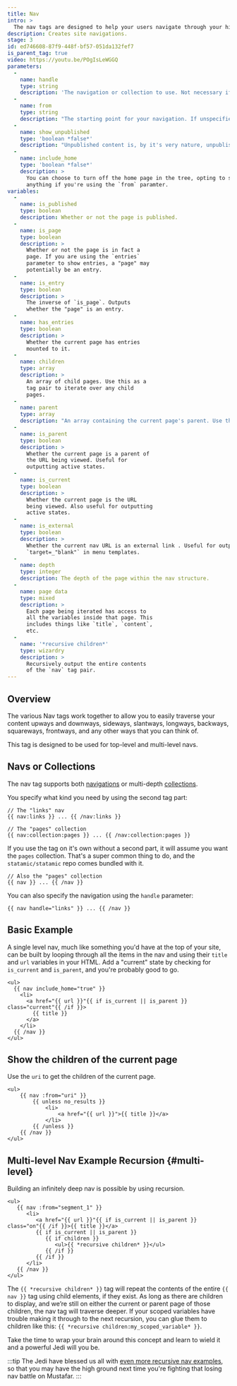 ```yaml
---
title: Nav
intro: >
  The nav tags are designed to help your users navigate through your hierarchy of navigations and collections.
description: Creates site navigations.
stage: 3
id: ed746608-87f9-448f-bf57-051da132fef7
is_parent_tag: true
video: https://youtu.be/POgIsLeWGGQ
parameters:
  -
    name: handle
    type: string
    description: 'The navigation or collection to use. Not necessary if you''re using the shorthand tag (e.g. `{{ nav:links }}`)'
  -
    name: from
    type: string
    description: "The starting point for your navigation. If unspecified, it'll start from the top. Note: this parameter is only supported for orderable collections."
  -
    name: show_unpublished
    type: 'boolean *false*'
    description: "Unpublished content is, by it's very nature, unpublished. That is, unless you show it by turning on this parameter."
  -
    name: include_home
    type: 'boolean *false*'
    description: >
      You can choose to turn off the home page in the tree, opting to start the crumbs from the first level nav item. Doesn't do
      anything if you're using the `from` paramter.
variables:
  -
    name: is_published
    type: boolean
    description: Whether or not the page is published.
  -
    name: is_page
    type: boolean
    description: >
      Whether or not the page is in fact a
      page. If you are using the `entries`
      parameter to show entries, a "page" may
      potentially be an entry.
  -
    name: is_entry
    type: boolean
    description: >
      The inverse of `is_page`. Outputs
      whether the "page" is an entry.
  -
    name: has_entries
    type: boolean
    description: >
      Whether the current page has entries
      mounted to it.
  -
    name: children
    type: array
    description: >
      An array of child pages. Use this as a
      tag pair to iterate over any child
      pages.
  -
    name: parent
    type: array
    description: "An array containing the current page's parent. Use this as a tag pair to output variables from the parent's page data."
  -
    name: is_parent
    type: boolean
    description: >
      Whether the current page is a parent of
      the URL being viewed. Useful for
      outputting active states.
  -
    name: is_current
    type: boolean
    description: >
      Whether the current page is the URL
      being viewed. Also useful for outputting
      active states.
  -
    name: is_external
    type: boolean
    description: >
      Whether the current nav URL is an external link . Useful for outputting
      `target=_"blank"` in menu templates.
  -
    name: depth
    type: integer
    description: The depth of the page within the nav structure.
  -
    name: page data
    type: mixed
    description: >
      Each page being iterated has access to
      all the variables inside that page. This
      includes things like `title`, `content`,
      etc.
  -
    name: '*recursive children*'
    type: wizardry
    description: >
      Recursively output the entire contents
      of the `nav` tag pair.
---
```

## Overview
The various Nav tags work together to allow you to easily traverse your content upways and downways, sideways, slantways, longways, backways, squareways, frontways, and any other ways that you can think of.

This tag is designed to be used for top-level and multi-level navs.

## Navs or Collections

The nav tag supports both [navigations](/navigation) or multi-depth [collections](/collections).

You specify what kind you need by using the second tag part:

```
// The "links" nav
{{ nav:links }} ... {{ /nav:links }}
```

```
// The "pages" collection
{{ nav:collection:pages }} ... {{ /nav:collection:pages }}
```

If you use the tag on it's own without a second part, it will assume you want the `pages` collection. That's a super common thing to do, and the `statamic/statamic` repo comes bundled with it.

```
// Also the "pages" collection
{{ nav }} ... {{ /nav }}
```

You can also specify the navigation using the `handle` parameter:

```
{{ nav handle="links" }} ... {{ /nav }}
```

## Basic Example

A single level nav, much like something you'd have at the top of your site, can be built by looping through all the items in the nav and using their `title` and `url` variables in your HTML. Add a "current" state by checking for `is_current` and `is_parent`, and you're probably good to go.
```
<ul>
  {{ nav include_home="true" }}
    <li>
      <a href="{{ url }}"{{ if is_current || is_parent }} class="current"{{ /if }}>
        {{ title }}
      </a>
    </li>
  {{ /nav }}
</ul>
```

## Show the children of the current page

Use the `uri` to get the children of the current page.

```
<ul>
    {{ nav :from="uri" }}
        {{ unless no_results }}
            <li>
                <a href="{{ url }}">{{ title }}</a>
            </li>
        {{ /unless }}
    {{ /nav }}
</ul>
```

## Multi-level Nav Example Recursion {#multi-level}

Building an infinitely deep nav is possible by using recursion.

```
<ul>
   {{ nav :from="segment_1" }}
      <li>
         <a href="{{ url }}"{{ if is_current || is_parent }} class="on"{{ /if }}>{{ title }}</a>
         {{ if is_current || is_parent }}
            {{ if children }}
               <ul>{{ *recursive children* }}</ul>
            {{ /if }}
         {{ /if }}
      </li>
   {{ /nav }}
</ul>
```

The `{{ *recursive children* }}` tag will repeat the contents of the entire `{{ nav }}` tag using child elements, if they exist. As long as there are children to display, and we’re still on either the current or parent page of those children, the nav tag will traverse deeper. If your scoped variables have trouble making it through to the next recursion, you can glue them to children like this: `{{ *recursive children:my_scoped_variable* }}`.

Take the time to wrap your brain around this concept and learn to wield it and a powerful Jedi will you be.

:::tip
The Jedi have blessed us all with [even more recursive nav examples](/knowledge-base/recursive-nav-examples), so that you may have the high ground next time you're fighting that losing nav battle on Mustafar.
:::
